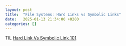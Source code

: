 ```yaml
---
layout: post
title:  "File Systems: Hard Links vs Symbolic Links"
date:   2025-01-13 21:34:00 +0200
categories: []
---
```

TIL [Hard Link Vs Symbolic Link 101](https://dev.to/iggredible/hard-link-vs-symbolic-link-360b).
